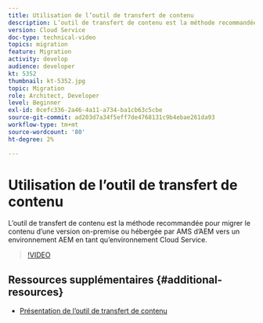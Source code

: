 ```yaml
---
title: Utilisation de l’outil de transfert de contenu
description: L’outil de transfert de contenu est la méthode recommandée pour migrer le contenu d’une version on-premise ou hébergée par AMS d’AEM vers un environnement AEM en tant qu’environnement Cloud Service.
version: Cloud Service
doc-type: technical-video
topics: migration
feature: Migration
activity: develop
audience: developer
kt: 5352
thumbnail: kt-5352.jpg
topic: Migration
role: Architect, Developer
level: Beginner
exl-id: 0cefc336-2a46-4a11-a734-ba1cb63c5cbe
source-git-commit: ad203d7a34f5eff7de4768131c9b4ebae261da93
workflow-type: tm+mt
source-wordcount: '80'
ht-degree: 2%

---
```


# Utilisation de l’outil de transfert de contenu

L’outil de transfert de contenu est la méthode recommandée pour migrer le contenu d’une version on-premise ou hébergée par AMS d’AEM vers un environnement AEM en tant qu’environnement Cloud Service.

>[!VIDEO](https://video.tv.adobe.com/v/35460/?quality=12&learn=on)

## Ressources supplémentaires {#additional-resources}

* [Présentation de l’outil de transfert de contenu](https://experienceleague.adobe.com/docs/experience-manager-cloud-service/moving/cloud-migration/content-transfer-tool/overview-content-transfer-tool.html)
